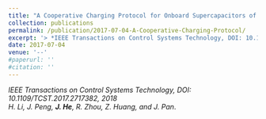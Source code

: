 ```yaml
---
title: "A Cooperative Charging Protocol for Onboard Supercapacitors of Catenary-Free Trams"
collection: publications
permalink: /publication/2017-07-04-A-Cooperative-Charging-Protocol/
excerpt: '> *IEEE Transactions on Control Systems Technology, DOI: 10.1109/TCST.2017.2717382, 2018*<br>*H. Li, J. Peng, **J. He**, R. Zhou, Z. Huang, and J. Pan*.'
date: 2017-07-04
venue: '--'
#paperurl: ''
#citation: ''
---
```

*IEEE Transactions on Control Systems Technology, DOI: 10.1109/TCST.2017.2717382, 2018*  
*H. Li, J. Peng, **J. He**, R. Zhou, Z. Huang, and J. Pan*.